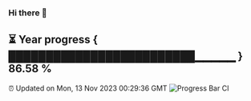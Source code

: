 ### Hi there 👋
⏳ Year progress { █████████████████████████▁▁▁▁▁ } 86.58 %
---
⏰ Updated on Mon, 13 Nov 2023 00:29:36 GMT
![Progress Bar CI](https://github.com/Moyi321/Moyi321/workflows/Progress%20Bar%20CI/badge.svg)
